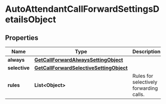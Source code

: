 <!--  Copyright 2025 Cisco Systems Inc.

Permission is hereby granted, free of charge, to any person obtaining a copy
of this software and associated documentation files (the "Software"), to deal
in the Software without restriction, including without limitation the rights
to use, copy, modify, merge, publish, distribute, sublicense, and/or sell
copies of the Software, and to permit persons to whom the Software is
furnished to do so, subject to the following conditions:

The above copyright notice and this permission notice shall be included in
all copies or substantial portions of the Software.

THE SOFTWARE IS PROVIDED "AS IS", WITHOUT WARRANTY OF ANY KIND, EXPRESS OR
IMPLIED, INCLUDING BUT NOT LIMITED TO THE WARRANTIES OF MERCHANTABILITY,
FITNESS FOR A PARTICULAR PURPOSE AND NONINFRINGEMENT. IN NO EVENT SHALL THE
AUTHORS OR COPYRIGHT HOLDERS BE LIABLE FOR ANY CLAIM, DAMAGES OR OTHER
LIABILITY, WHETHER IN AN ACTION OF CONTRACT, TORT OR OTHERWISE, ARISING FROM,
OUT OF OR IN CONNECTION WITH THE SOFTWARE OR THE USE OR OTHER DEALINGS IN
THE SOFTWARE.-->


# AutoAttendantCallForwardSettingsDetailsObject


## Properties

| Name | Type | Description | Notes |
|------------ | ------------- | ------------- | -------------|
|**always** | [**GetCallForwardAlwaysSettingObject**](GetCallForwardAlwaysSettingObject.md) |  |  |
|**selective** | [**GetCallForwardSelectiveSettingObject**](GetCallForwardSelectiveSettingObject.md) |  |  |
|**rules** | **List&lt;Object&gt;** | Rules for selectively forwarding calls. |  |




